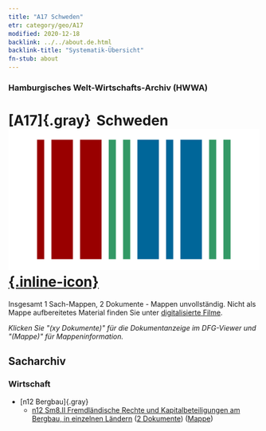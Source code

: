 ```yaml
---
title: "A17 Schweden"
etr: category/geo/A17
modified: 2020-12-18
backlink: ../../about.de.html
backlink-title: "Systematik-Übersicht"
fn-stub: about
---
```


### Hamburgisches Welt-Wirtschafts-Archiv (HWWA)
# [A17]{.gray}&#8201; Schweden&#160; [![Wikidata item](/images/Wikidata-logo.svg){.inline-icon}](http://www.wikidata.org/entity/Q34)




Insgesamt 1 Sach-Mappen, 2 Dokumente - Mappen unvollständig.
Nicht als Mappe aufbereitetes Material finden Sie unter [digitalisierte Filme](/film/h1_sh).

_Klicken Sie "(xy Dokumente)" für die Dokumentanzeige im DFG-Viewer und "(Mappe)" für Mappeninformation._

## Sacharchiv




### Wirtschaft

- [n12 Bergbau]{.gray}
  - [n12 Sm8.II Fremdländische Rechte und Kapitalbeteiligungen am Bergbau, in einzelnen Ländern](../../../subject/about.de.html#n12_Sm8.II) (<a href="https://dfg-viewer.de/show/?tx_dlf[id]=https://pm20.zbw.eu/mets/sh/1409xx/140968/1450xx/145092/public.mets.de.xml" target="_blank">2 Dokumente</a>) ([Mappe](http://purl.org/pressemappe20/folder/sh/140968,145092))


